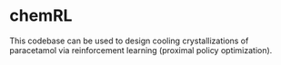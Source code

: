 # chemRL

This codebase can be used to design cooling crystallizations of paracetamol via reinforcement learning (proximal policy optimization).
